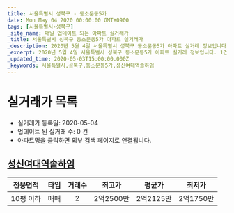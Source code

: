```yaml
---
title: 서울특별시 성북구 - 동소문동5가
date: Mon May 04 2020 00:00:00 GMT+0900
tags: [서울특별시-성북구]
_site_name: 매일 업데이트 되는 아파트 실거래가
_title: 서울특별시 성북구 동소문동5가 아파트 실거래가
_description: 2020년 5월 4일 서울특별시 성북구 동소문동5가 아파트 실거래 정보입니다. 1건 아파트 정보가 있습니다.
_excerpt: 2020년 5월 4일 서울특별시 성북구 동소문동5가 아파트 실거래 정보입니다. 1건 아파트 정보가 있습니다.
_updated_time: 2020-05-03T15:00:00.000Z
_keywords: 서울특별시,성북구,동소문동5가,성신여대역솔하임
---
```






# 실거래가 목록
- 실거래가 등록일: 2020-05-04
- 업데이트 된 실거래 수: 0 건
- 아파트명을 클릭하면 외부 검색 페이지로 연결됩니다.

## [성신여대역솔하임](#성신여대역솔하임)

|전용면적|타입|거래수|최고가|평균가|최저가|
|:---:|:---:|:---:|:---:|:---:|:---:|
|10평 이하|<span class="deal-type-1">매매</span>|2|2억2500만|2억2125만|2억1750만|

<br/>



